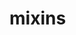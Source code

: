 <!-- generated by markdown-notes-tree -->

# mixins

<!-- optional markdown-notes-tree directory description starts here -->

<!-- optional markdown-notes-tree directory description ends here -->


